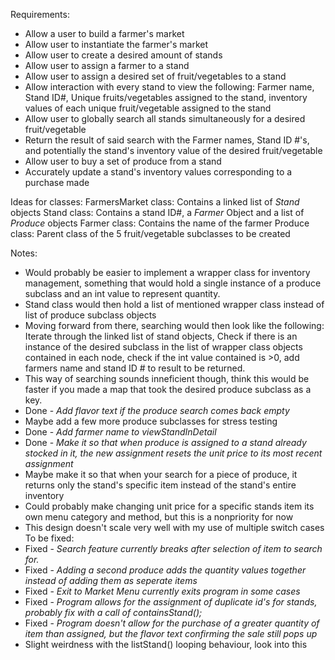 Requirements:
- Allow a user to build a farmer's market
- Allow user to instantiate the farmer's market
- Allow user to create a desired amount of stands
- Allow user to assign a farmer to a stand
- Allow user to assign a desired set of fruit/vegetables to a stand
- Allow interaction with every stand to view the following: Farmer name, Stand ID#, Unique fruits/vegetables assigned to the stand, inventory values of each unique fruit/vegetable assigned to the stand
- Allow user to globally search all stands simultaneously for a desired fruit/vegetable
- Return the result of said search with the Farmer names, Stand ID #'s, and potentially the stand's inventory value of the desired fruit/vegetable
- Allow user to buy a set of produce from a stand
- Accurately update a stand's inventory values corresponding to a purchase made 

Ideas for classes:
FarmersMarket class: Contains a linked list of _Stand_ objects
Stand class: Contains a stand ID#, a _Farmer_ Object and a list of _Produce_ objects
Farmer class: Contains the name of the farmer
Produce class: Parent class of the 5 fruit/vegetable subclasses to be created

Notes: 
- Would probably be easier to implement a wrapper class for inventory management, something that would hold a single instance of a produce subclass and an int value to represent quantity.
- Stand class would then hold a list of mentioned wrapper class instead of list of produce subclass objects
- Moving forward from there, searching would then look like the following: Iterate through the linked list of stand objects, Check if there is an instance of the desired subclass in the list of wrapper class objects contained in each node, check if the int value contained is >0, add farmers name and stand ID # to result to be returned.
- This way of searching sounds inneficient though, think this would be faster if you made a map that took the desired produce subclass as a key.
- Done - *Add flavor text if the produce search comes back empty*
- Maybe add a few more produce subclasses for stress testing
- Done - *Add farmer name to viewStandInDetail*
- Done - *Make it so that when produce is assigned to a stand already stocked in it, the new assignment resets the unit price to its most recent assignment*
- Maybe make it so that when your search for a piece of produce, it returns only the stand's specific item instead of the stand's entire inventory
- Could probably make changing unit price for a specific stands item its own menu category and method, but this is a nonpriority for now
- This design doesn't scale very well with my use of multiple switch cases
To be fixed:
- Fixed - *Search feature currently breaks after selection of item to search for.*
- Fixed - *Adding a second produce adds the quantity values together instead of adding them as seperate items*
- Fixed - *Exit to Market Menu currently exits program in some cases*
- Fixed - *Program allows for the assignment of duplicate id's for stands, probably fix with a call of containsStand();*
- Fixed - *Program doesn't allow for the purchase of a greater quantity of item than assigned, but the flavor text confirming the sale still pops up*
- Slight weirdness with the listStand() looping behaviour, look into this